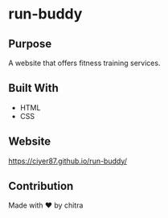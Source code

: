 # run-buddy
## Purpose
A website that offers fitness training services.

## Built With
* HTML
* CSS

## Website
https://ciyer87.github.io/run-buddy/

## Contribution
Made with ❤️ by chitra
